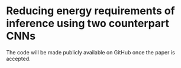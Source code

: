 # Reducing energy requirements of inference using two counterpart CNNs
The code will be made publicly available on GitHub once the paper is accepted.
